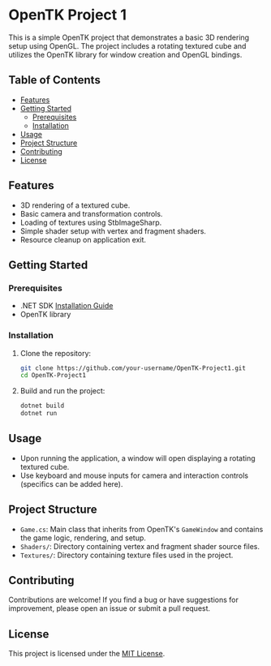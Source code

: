 # OpenTK Project 1

This is a simple OpenTK project that demonstrates a basic 3D rendering setup using OpenGL. The project includes a rotating textured cube and utilizes the OpenTK library for window creation and OpenGL bindings.

## Table of Contents
- [Features](#features)
- [Getting Started](#getting-started)
  - [Prerequisites](#prerequisites)
  - [Installation](#installation)
- [Usage](#usage)
- [Project Structure](#project-structure)
- [Contributing](#contributing)
- [License](#license)

## Features

- 3D rendering of a textured cube.
- Basic camera and transformation controls.
- Loading of textures using StbImageSharp.
- Simple shader setup with vertex and fragment shaders.
- Resource cleanup on application exit.

## Getting Started

### Prerequisites

- .NET SDK [Installation Guide](https://dotnet.microsoft.com/download)
- OpenTK library

### Installation

1. Clone the repository:

    ```bash
    git clone https://github.com/your-username/OpenTK-Project1.git
    cd OpenTK-Project1
    ```

2. Build and run the project:

    ```bash
    dotnet build
    dotnet run
    ```

## Usage

- Upon running the application, a window will open displaying a rotating textured cube.
- Use keyboard and mouse inputs for camera and interaction controls (specifics can be added here).

## Project Structure

- `Game.cs`: Main class that inherits from OpenTK's `GameWindow` and contains the game logic, rendering, and setup.
- `Shaders/`: Directory containing vertex and fragment shader source files.
- `Textures/`: Directory containing texture files used in the project.

## Contributing

Contributions are welcome! If you find a bug or have suggestions for improvement, please open an issue or submit a pull request.

## License

This project is licensed under the [MIT License](LICENSE).
